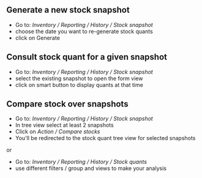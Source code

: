 ## Generate a new stock snapshot

- Go to: *Inventory / Reporting / History / Stock snapshot*
- choose the date you want to re-generate stock quants
- click on Generate

## Consult stock quant for a given snapshot

- Go to: *Inventory / Reporting / History / Stock snapshot*
- select the existing snapshot to open the form view
- click on smart button to display quants at that time

## Compare stock over snapshots

- Go to: *Inventory / Reporting / History / Stock snapshot*
- In tree view select at least 2 snapshots
- Click on *Action / Compare stocks*
- You'll be redirected to the stock quant tree view for selected
  snapshots

or

- Go to: *Inventory / Reporting / History / Stock quants*
- use different filters / group and views to make your analysis
